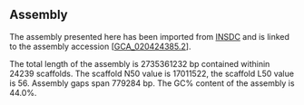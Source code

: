 **Assembly**
--------

The assembly presented here has been imported from [INSDC](http://www.insdc.org) and is linked to the assembly accession [[GCA\_020424385.2](http://www.ebi.ac.uk/ena/data/view/GCA_020424385.2)].

The total length of the assembly is 2735361232 bp contained withinin 24239 scaffolds.
The scaffold N50 value is 17011522, the scaffold L50 value is 56.
Assembly gaps span 779284 bp. The GC% content of the assembly is 44.0%.
